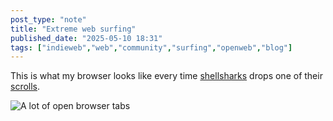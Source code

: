 ```yaml
---
post_type: "note" 
title: "Extreme web surfing"
published_date: "2025-05-10 18:31"
tags: ["indieweb","web","community","surfing","openweb","blog"]
---
```


This is what my browser looks like every time [shellsharks](https://shellsharks.com/) drops one of their [scrolls](https://shellsharks.com/scrolls/).

![A lot of open browser tabs](/assets/images/feed/too-many-browser-tabs.png)

